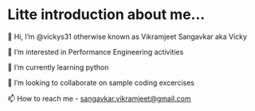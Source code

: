 <!DOCTYPE html>
<html lang="en">
<meta charset="UTF-8">
<meta name="viewport" content="width=device-width,initial-scale=1">
<body>
<div class="">
 <h1>Litte introduction about me...</h1>
 <div class="w3-container w3-border w3-large">
  <div class="w3-left-align"><p>👋 Hi, I’m @vickys31 otherwise known as Vikramjeet Sangavkar aka Vicky</p></div>
   <div class="w3-left-align"><p>👀 I’m interested in Performance Engineering activities</p></div>
   <div class="w3-left-align"><p>🌱 I’m currently learning python</p></div>
   <div class="w3-left-align"><p>💞️ I’m looking to collaborate on sample coding excercises</p></div>
   <div class="w3-left-align"><p>📫 How to reach me - <a href="sangavkar.vikramjeet@gmail.com">sangavkar.vikramjeet@gmail.com</a></p></div>
</div>
</div>

</body>
</html>
